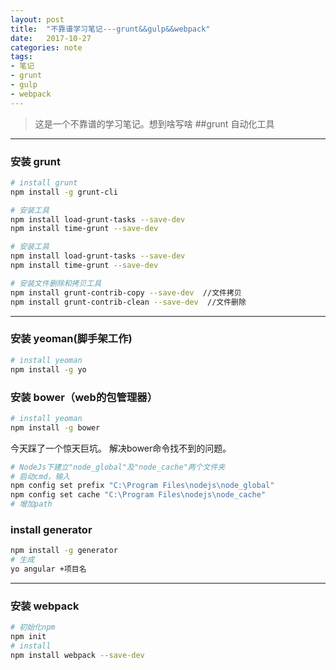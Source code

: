 ```yaml
---
layout: post
title:  "不靠谱学习笔记---grunt&&gulp&&webpack"
date:   2017-10-27
categories: note
tags:
- 笔记
- grunt
- gulp
- webpack
---
```



>这是一个不靠谱的学习笔记。想到啥写啥
##grunt
自动化工具

***

### 安装 grunt

``` bash
# install grunt
npm install -g grunt-cli

```

``` bash
# 安装工具
npm install load-grunt-tasks --save-dev
npm install time-grunt --save-dev

```


``` bash
# 安装工具
npm install load-grunt-tasks --save-dev
npm install time-grunt --save-dev

```

``` bash
# 安装文件删除和拷贝工具
npm install grunt-contrib-copy --save-dev  //文件拷贝
npm install grunt-contrib-clean --save-dev  //文件删除

```

***
### 安装 yeoman(脚手架工作)

``` bash
# install yeoman
npm install -g yo

```
### 安装 bower（web的包管理器）

``` bash
# install yeoman
npm install -g bower

```

今天踩了一个惊天巨坑。
解决bower命令找不到的问题。

``` bash
# NodeJs下建立"node_global"及"node_cache"两个文件夹
# 启动cmd，输入
npm config set prefix "C:\Program Files\nodejs\node_global"
npm config set cache "C:\Program Files\nodejs\node_cache"
# 增加path
```

### install generator
``` bash
npm install -g generator
# 生成
yo angular +项目名

```

***
### 安装 webpack

``` bash
# 初始化npm
npm init
# install
npm install webpack --save-dev
```

